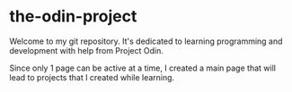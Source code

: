 # the-odin-project

Welcome to my git repository. It's dedicated to learning programming and development with help from Project Odin.

Since only 1 page can be active at a time, I created a main page that will lead to projects that I created while learning.
